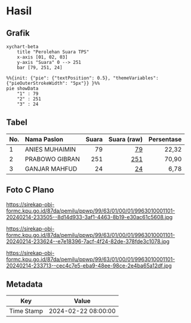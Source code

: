 # Hasil

## Grafik

```mermaid
xychart-beta
    title "Perolehan Suara TPS"
    x-axis [01, 02, 03]
    y-axis "Suara" 0 --> 251
    bar [79, 251, 24]
```

```mermaid
%%{init: {"pie": {"textPosition": 0.5}, "themeVariables": {"pieOuterStrokeWidth": "5px"}} }%%
pie showData
    "1" : 79
    "2" : 251
    "3" : 24
```

## Tabel

| No. | Nama Paslon    | Suara | Suara (raw) | Persentase |
|:--- |:-------------- | -----:| -----------:| ----------:|
| 1   | ANIES MUHAIMIN | 79    | [79][p-1]   | 22,32      |
| 2   | PRABOWO GIBRAN | 251   | [251][p-2]  | 70,90      |
| 3   | GANJAR MAHFUD  | 24    | [24][p-3]   | 6,78       |


[p-1]: https://github.com/gigit-pemilu/pemilu-2024-99-luar-negeri/blob/main/pilpres/hitung-suara/sub/99-luar-negeri/sub/63-kuching-malaysia/sub/01-kuching-malaysia/sub/0001-kuching-malaysia/sub/101-ksk-096/sub/paslon-1.txt
[p-2]: https://github.com/gigit-pemilu/pemilu-2024-99-luar-negeri/blob/main/pilpres/hitung-suara/sub/99-luar-negeri/sub/63-kuching-malaysia/sub/01-kuching-malaysia/sub/0001-kuching-malaysia/sub/101-ksk-096/sub/paslon-2.txt
[p-3]: https://github.com/gigit-pemilu/pemilu-2024-99-luar-negeri/blob/main/pilpres/hitung-suara/sub/99-luar-negeri/sub/63-kuching-malaysia/sub/01-kuching-malaysia/sub/0001-kuching-malaysia/sub/101-ksk-096/sub/paslon-3.txt

## Foto C Plano

https://sirekap-obj-formc.kpu.go.id/87da/pemilu/ppwp/99/63/01/00/01/9963010001101-20240214-233505--8d14d933-3af1-4463-8b19-e30ac61c5608.jpg

https://sirekap-obj-formc.kpu.go.id/87da/pemilu/ppwp/99/63/01/00/01/9963010001101-20240214-233624--e7e18396-7acf-4f24-82de-378fde3c1078.jpg

https://sirekap-obj-formc.kpu.go.id/87da/pemilu/ppwp/99/63/01/00/01/9963010001101-20240214-233713--cec4c7e5-eba9-48ee-98ce-2e4ba65a12df.jpg


## Metadata

| Key        | Value               |
| ---------- | ------------------- |
| Time Stamp | 2024-02-22 08:00:00 |



